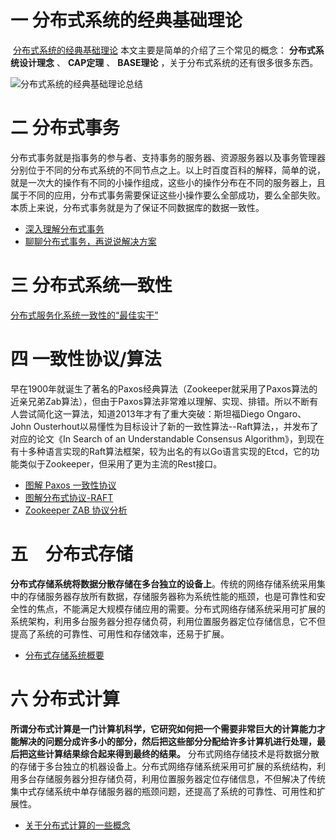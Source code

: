 # 一 分布式系统的经典基础理论

​		[分布式系统的经典基础理论](https://blog.csdn.net/qq_34337272/article/details/80444032) 本文主要是简单的介绍了三个常见的概念： **分布式系统设计理念** 、 **CAP定理** 、 **BASE理论** ，关于分布式系统的还有很多很多东西。

![分布式系统的经典基础理论总结](assets/68747470733a2f2f6d792d626c6f672d746f2d7573652e6f73732d636e2d6265696a696e672e616c6979756e63732e636f6d2f323031392d31312f313633393233343233376563393830352e706e67)

# 二 分布式事务

​		分布式事务就是指事务的参与者、支持事务的服务器、资源服务器以及事务管理器分别位于不同的分布式系统的不同节点之上。以上时百度百科的解释，简单的说，就是一次大的操作有不同的小操作组成，这些小的操作分布在不同的服务器上，且属于不同的应用，分布式事务需要保证这些小操作要么全部成功，要么全部失败。本质上来说，分布式事务就是为了保证不同数据库的数据一致性。

- [深入理解分布式事务](http://www.codeceo.com/article/distributed-transaction.html)
- [聊聊分布式事务，再说说解决方案](https://www.cnblogs.com/savorboard/p/distributed-system-transaction-consistency.html)



# 三 分布式系统一致性

[分布式服务化系统一致性的“最佳实干”](https://www.jianshu.com/p/1156151e20c8)



# 四 一致性协议/算法

​		早在1900年就诞生了著名的Paxos经典算法（Zookeeper就采用了Paxos算法的近亲兄弟Zab算法），但由于Paxos算法非常难以理解、实现、排错。所以不断有人尝试简化这一算法，知道2013年才有了重大突破：斯坦福Diego Ongaro、John Ousterhout以易懂性为目标设计了新的一致性算法--Raft算法，，并发布了对应的论文《In Search of an Understandable Consensus Algorithm》，到现在有十多种语言实现的Raft算法框架，较为出名的有以Go语言实现的Etcd，它的功能类似于Zookeeper，但采用了更为主流的Rest接口。

- [图解 Paxos 一致性协议](https://mp.weixin.qq.com/s?__biz=MzI0NDI0MTgyOA==&mid=2652037784&idx=1&sn=d8c4f31a9cfb49ee91d05bb374e5cdd5&chksm=f2868653c5f10f45fc4a64d15a5f4163c3e66c00ed2ad334fa93edb46671f42db6752001f6c0#rd)
- [图解分布式协议-RAFT](http://ifeve.com/raft/)
- [Zookeeper ZAB 协议分析](https://dbaplus.cn/news-141-1875-1.html)

# 五　分布式存储

​		**分布式存储系统将数据分散存储在多台独立的设备上**。传统的网络存储系统采用集中的存储服务器存放所有数据，存储服务器称为系统性能的瓶颈，也是可靠性和安全性的焦点，不能满足大规模存储应用的需要。分布式网络存储系统采用可扩展的系统架构，利用多台服务器分担存储负荷，利用位置服务器定位存储信息，它不但提高了系统的可靠性、可用性和存储效率，还易于扩展。

- [分布式存储系统概要](http://witchiman.top/2017/05/05/distributed-system/)



# 六 分布式计算

​		**所谓分布式计算是一门计算机科学，它研究如何把一个需要非常巨大的计算能力才能解决的问题分成许多小的部分，然后把这些部分分配给许多计算机进行处理，最后把这些计算结果综合起来得到最终的结果。** 分布式网络存储技术是将数据分散的存储于多台独立的机器设备上。分布式网络存储系统采用可扩展的系统结构，利用多台存储服务器分担存储负荷，利用位置服务器定位存储信息，不但解决了传统集中式存储系统中单存储服务器的瓶颈问题，还提高了系统的可靠性、可用性和扩展性。

- [关于分布式计算的一些概念](https://blog.csdn.net/qq_34337272/article/details/80549020)